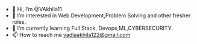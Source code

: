- 👋 Hi, I’m @VAkhila11
- 👀 I’m interested in Web Development,Problem Solving and other fresher roles.
- 🌱 I’m currently learning Full Stack, Devops,ML,CYBERSECURITY.
- 📫 How to reach me vadlaakhila122@gmail.com 
  


<!---
VAkhila11/VAkhila11 is a ✨ special ✨ repository because its `README.md` (this file) appears on your GitHub profile.
You can click the Preview link to take a look at your changes.
--->

